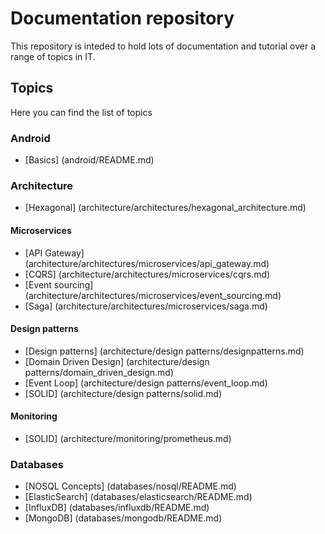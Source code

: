 # Documentation repository

This repository is inteded to hold lots of documentation and tutorial over a range of topics in IT.

## Topics

Here you can find the list of topics

### Android

- [Basics] (android/README.md)

### Architecture

- [Hexagonal] (architecture/architectures/hexagonal_architecture.md)

#### Microservices

- [API Gateway] (architecture/architectures/microservices/api_gateway.md)
- [CQRS] (architecture/architectures/microservices/cqrs.md)
- [Event sourcing] (architecture/architectures/microservices/event_sourcing.md)
- [Saga] (architecture/architectures/microservices/saga.md)

#### Design patterns

- [Design patterns] (architecture/design patterns/designpatterns.md)
- [Domain Driven Design] (architecture/design patterns/domain_driven_design.md)
- [Event Loop] (architecture/design patterns/event_loop.md)
- [SOLID] (architecture/design patterns/solid.md)

#### Monitoring

- [SOLID] (architecture/monitoring/prometheus.md)

### Databases

- [NOSQL Concepts] (databases/nosql/README.md)
- [ElasticSearch] (databases/elasticsearch/README.md)
- [InfluxDB] (databases/influxdb/README.md)
- [MongoDB] (databases/mongodb/README.md)
